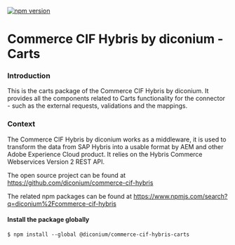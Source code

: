 [![npm version](https://badge.fury.io/js/%40diconium%2Fcommerce-cif-hybris-carts.svg)](https://www.npmjs.com/package/@diconium/commerce-cif-hybris-carts)

# Commerce CIF Hybris by diconium - Carts

### Introduction

This is the carts package of the Commerce CIF Hybris by diconium.
It provides all the components related to Carts functionality for the connector - such as the external requests, validations and the mappings.

### Context

The Commerce CIF Hybris by diconium works as a middleware, it is used to transform the data from SAP Hybris into a usable format by AEM and other Adobe Experience Cloud product. It relies on the Hybris Commerce Webservices Version 2 REST API.

The open source project can be found at https://github.com/diconium/commerce-cif-hybris

The related npm packages can be found at https://www.npmjs.com/search?q=diconium%2Fcommerce-cif-hybris

####  Install the package globally

```
$ npm install --global @diconium/commerce-cif-hybris-carts
```
